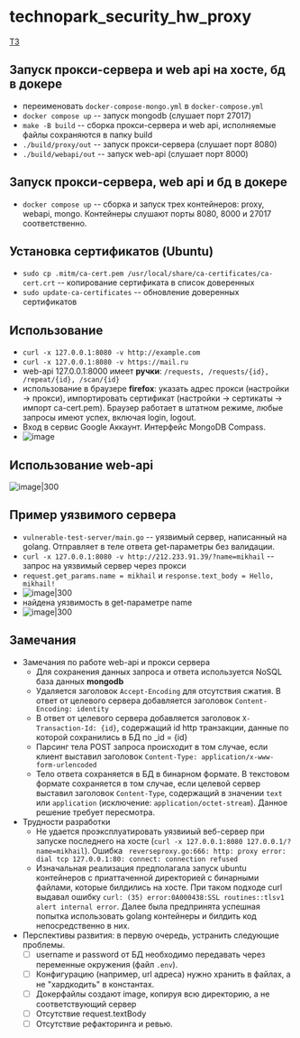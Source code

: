 # technopark_security_hw_proxy

[ТЗ](https://docs.google.com/document/d/1QaQ-Nc_eE4dBKZwQbA4E2o8pOJ3CktgsKDAn375iY24/edit)

## Запуск прокси-сервера и web api на хосте, бд в докере

- переименовать `docker-compose-mongo.yml` в `docker-compose.yml`
- `docker compose up` -- запуск mongodb (слушает порт 27017)
- `make -B build` -- сборка прокси-сервера и web api, исполняемые файлы сохраняются в папку build
- `./build/proxy/out` -- запуск прокси-сервера (слушает порт 8080)
- `./build/webapi/out` -- запуск web-api (слушает порт 8000)

## Запуск прокси-сервера, web api и бд в докере

- `docker compose up` -- сборка и запуск трех контейнеров: proxy, webapi, mongo. Контейнеры слушают порты 8080, 8000 и 27017 соответственно. 

## Установка сертификатов (Ubuntu)

- `sudo cp .mitm/ca-cert.pem /usr/local/share/ca-certificates/ca-cert.crt` -- копирование сертификата в список доверенных
- `sudo update-ca-certificates` -- обновление доверенных сертификатов

## Использование

- `curl -x 127.0.0.1:8080 -v http://example.com`
- `curl -x 127.0.0.1:8080 -v https://mail.ru`
- web-api 127.0.0.1:8000 имеет **ручки**: `/requests, /requests/{id}, /repeat/{id}, /scan/{id}` 
- использование в браузере **firefox**: указать адрес прокси (настройки -> прокси), импортировать сертификат (настройки -> сертикаты -> импорт ca-cert.pem). Браузер работает в штатном режиме, любые запросы имеют успех, включая login, logout.
- Вход в сервис Google Аккаунт. Интерфейс MongoDB Compass.
- ![image](https://github.com/mmikhail2001/technopark_security_hw_proxy/assets/71098937/2b08b213-7b85-49c4-8421-d0daacef9af5)



## Использование web-api
 
![image|300](https://github.com/mmikhail2001/technopark_security_hw_proxy/assets/71098937/aa32906d-f5ae-49bf-8950-15b419bca8b1)

## Пример уязвимого сервера 
- `vulnerable-test-server/main.go` -- уязвимый сервер, написанный на golang. Отправляет в теле ответа get-параметры без валидации.
- `curl -x 127.0.0.1:8080 -v http://212.233.91.39/?name=mikhail` -- запрос на уязвимый сервер через прокси
- `request.get_params.name = mikhail` и `response.text_body = Hello, mikhail!`
- ![image|300](https://github.com/mmikhail2001/technopark_security_hw_proxy/assets/71098937/4cb9a3b0-bb48-4518-8435-f091b61963ea)
- найдена уязвимость в get-параметре name
- ![image|300](https://github.com/mmikhail2001/technopark_security_hw_proxy/assets/71098937/4038fc77-d78a-4c3e-a8e4-3a8e9245b1d7)

## Замечания
- Замечания по работе web-api и прокси сервера
	- Для сохранения данных запроса и ответа используется NoSQL база данных **mongodb**
	- Удаляется заголовок `Accept-Encoding` для отсутствия сжатия. В ответ от целевого сервера добавляется заголовок `Content-Encoding: identity`
	- В ответ от целевого сервера добавляется заголовок `X-Transaction-Id: {id}`, содержащий id http транзакции, данные по которой сохранились в БД по _id = {id}
	- Парсинг тела POST запроса происходит в том случае, если клиент выставил заголовок `Content-Type: application/x-www-form-urlencoded`
	- Тело ответа сохраняется в БД в бинарном формате. В текстовом формате сохраняется в том случае, если целевой сервер выставил заголовок `Content-Type`, содержащий в значении `text` или `application` (исключение: `application/octet-stream`). Данное решение требует пересмотра.
- Трудности разработки
	- Не удается проэксплуатировать уязвииый веб-сервер при запуске последнего на хосте (`curl -x 127.0.0.1:8080 127.0.0.1/?name=mikhail`). Ошибка ` reverseproxy.go:666: http: proxy error: dial tcp 127.0.0.1:80: connect: connection refused`
	- Изначальная реализация предполагала запуск ubuntu контейнеров с приаттаченной директорией с бинарными файлами, которые билдились на хосте. При таком подходе curl выдавал ошибку `curl: (35) error:0A000438:SSL routines::tlsv1 alert internal error`. Далее была предпринята успешная попытка использовать golang контейнеры и билдить код непосредственно в них. 
- Перспективы развития: в первую очередь, устранить следующие проблемы.
	- [ ] username и password от БД необходимо передавать через переменные окружения (файл `.env`).
	- [ ] Конфигурацию (например, url адреса) нужно хранить в файлах, а не "хардкодить" в константах.
	- [ ] Докерфайлы создают image, копируя всю директорию, а не соответствующий сервер
 	- [ ] Отсутствие request.textBody  
	- [ ] Отсутствие рефакторинга и ревью.
